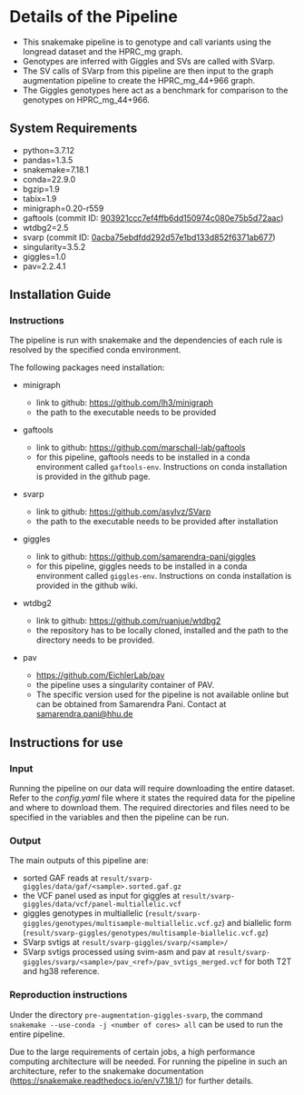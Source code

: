 # Details of the Pipeline

- This snakemake pipeline is to genotype and call variants using the longread dataset and the HPRC_mg graph.
- Genotypes are inferred with Giggles and SVs are called with SVarp.
- The SV calls of SVarp from this pipeline are then input to the graph augmentation pipeline to create the HPRC_mg_44+966 graph.
- The Giggles genotypes here act as a benchmark for comparison to the genotypes on HPRC_mg_44+966.

## System Requirements

- python=3.7.12
- pandas=1.3.5
- snakemake=7.18.1
- conda=22.9.0
- bgzip=1.9
- tabix=1.9
- minigraph=0.20-r559
- gaftools (commit ID: [903921ccc7ef4ffb6dd150974c080e75b5d72aac](https://github.com/marschall-lab/gaftools/tree/903921ccc7ef4ffb6dd150974c080e75b5d72aac))
- wtdbg2=2.5
- svarp (commit ID: [0acba75ebdfdd292d57e1bd133d852f6371ab677](https://github.com/asylvz/SVarp/tree/0acba75ebdfdd292d57e1bd133d852f6371ab677))
- singularity=3.5.2
- giggles=1.0
- pav=2.2.4.1

## Installation Guide

### Instructions

The pipeline is run with snakemake and the dependencies of each rule is resolved by the specified conda environment.

The following packages need installation:

- minigraph
    - link to github: https://github.com/lh3/minigraph
    - the path to the executable needs to be provided

- gaftools
    - link to github: https://github.com/marschall-lab/gaftools
    - for this pipeline, gaftools needs to be installed in a conda environment called `gaftools-env`. Instructions on conda installation is provided in the github page.

- svarp
    - link to github: https://github.com/asylvz/SVarp
    - the path to the executable needs to be provided after installation

- giggles
    - link to github: https://github.com/samarendra-pani/giggles
    - for this pipeline, giggles needs to be installed in a conda environment called `giggles-env`. Instructions on conda installation is provided in the github wiki.

- wtdbg2
    - link to github: https://github.com/ruanjue/wtdbg2
    - the repository has to be locally cloned, installed and the path to the directory needs to be provided.

- pav
    - https://github.com/EichlerLab/pav
    - the pipeline uses a singularity container of PAV.
    - The specific version used for the pipeline is not available online but can be obtained from Samarendra Pani. Contact at samarendra.pani@hhu.de

## Instructions for use

### Input

Running the pipeline on our data will require downloading the entire dataset. Refer to the *config.yaml* file where it states the required data for the pipeline and where to download them. The required directories and files need to be specified in the variables and then the pipeline can be run.

### Output

The main outputs of this pipeline are:

- sorted GAF reads at `result/svarp-giggles/data/gaf/<sample>.sorted.gaf.gz`
- the VCF panel used as input for giggles at `result/svarp-giggles/data/vcf/panel-multiallelic.vcf`
- giggles genotypes in multiallelic (`result/svarp-giggles/genotypes/multisample-multiallelic.vcf.gz`) and biallelic form (`result/svarp-giggles/genotypes/multisample-biallelic.vcf.gz`)
- SVarp svtigs at `result/svarp-giggles/svarp/<sample>/`
- SVarp svtigs processed using svim-asm and pav at `result/svarp-giggles/svarp/<sample>/pav_<ref>/pav_svtigs_merged.vcf` for both T2T and hg38 reference.

### Reproduction instructions

Under the directory `pre-augmentation-giggles-svarp`, the command `snakemake --use-conda -j <number of cores> all` can be used to run the entire pipeline.

Due to the large requirements of certain jobs, a high performance computing architecture will be needed. For running the pipeline in such an architecture, refer to the snakemake documentation (https://snakemake.readthedocs.io/en/v7.18.1/) for further details.
